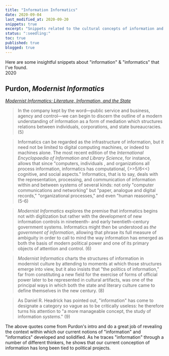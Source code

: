 ```yaml
---
title: "Information Informatics"
date: 2020-09-04 
last_modified_at: 2020-09-20  
snippets: true
excerpt: "Snippets related to the cultural concepts of information and informatics."  
status: ":seedling:"  
toc: true  
published: true
blogged: true
---
```

Here are some insightful snippets about "information" & "informatics" that I've found.  
2020
## Purdon, _Modernist Informatics_  

[_Modernist Informatics: Literature, Information, and the State_](http://www.worldcat.org/oclc/935873479)

> In the company kept by the word—public service and business, agency and control—we can begin to discern the outline of a modern understanding of information as a form of mediation which structures relations between individuals, corporations, and state bureaucracies. (5)  

> Informatics can be regarded as the infrastructure of information, but it need not be limited to digital computing machines, or indeed to machines alone. The most recent edition of the _International Encyclopaedia of Information and Library Science_, for instance, allows that since "computers, individuals , and organizations all process information, informatics has computational, {>>5/6<<} cognitive, and social aspects." Informatics, that is to say, deals with the representation, processing, and communication of information within and between systems of several kinds: not only "computer communications and networking" but "paper, analogue and digital records," "organizational processes," and even "human reasoning." (5-6)  

> _Modernist Informatics_ explores the premise that informatics begins not with digitization but rather with the development of new information controls in nineteenth- and early twentieth-century government systems. Informatics might then be understood as _the government of information_, allowing that phrase its full measure of ambiguity in order to call to mind the way information has emerged as both the basis of modern political power and one of its primary objects of attention and control. (6)  

> _Modernist Informatics_ charts the structures of information in modernist culture by attending to moments at which those structures emerge into view, but it also insists that "the politics of information," far from constituting a new field for the exercise of forms of official power later to be represented in cultural artifacts, was one of the principal ways in which both the state and literary culture came to define themselves in the new century. (8)  

> As Daniel R. Headrick has pointed out, "information" has come to designate a category so vague as to be critically useless: he therefore turns his attention to "a more manageable concept, the study of information _systems_." (9)  

The above quotes come from Purdon's intro and do a great job of revealing the context within which our current notions of "information" and "informatics" developed and solidified. As he traces "information" through a number of different thinkers, he shows that our current conception of information has long been tied to political projects.  